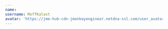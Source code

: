```yaml
---
name: 
username: MoffKalast
avatar: 'https://jme-hub-cdn-jmonkeyengineor.netdna-ssl.com/user_avatar/hub.jmonkeyengine.org/moffkalast/120/4606_2.png'
---
```

